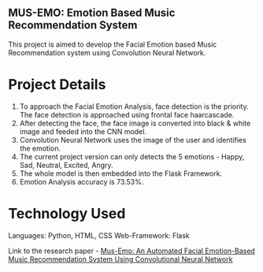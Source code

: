 ## MUS-EMO: Emotion Based Music Recommendation System

This project is aimed to develop the Facial Emotion based Music Recommendation system using Convolution Neural Network.

# Project Details

1. To approach the Facial Emotion Analysis, face detection is the priority. The face detection is approached using frontal face haarcascade.
2. After detecting the face, the face image is converted into black & white image and feeded into the CNN model.
3. Convolution Neural Network uses the image of the user and identifies the emotion.
4. The current project version can only detects the 5 emotions - Happy, Sad, Neutral, Excited, Angry.
5. The whole model is then embedded into the Flask Framework.
6. Emotion Analysis accuracy is 73.53%.

# Technology Used
Languages: Python, HTML, CSS
Web-Framework: Flask


Link to the research paper - [Mus-Emo: An Automated Facial Emotion-Based Music Recommendation System Using Convolutional Neural Network](https://link.springer.com/chapter/10.1007/978-981-16-2911-2_29)
